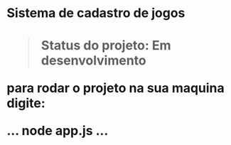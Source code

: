 <h1> Sistema de cadastro de jogos<h1>

>Status do projeto: Em desenvolvimento

para rodar o projeto na sua maquina digite:

...
node app.js
...
